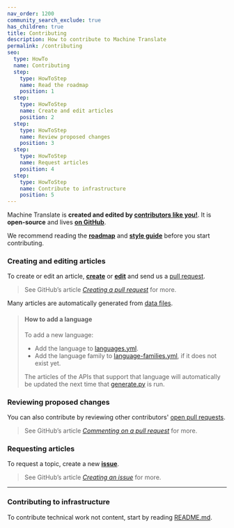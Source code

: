 ```yaml
---
nav_order: 1200
community_search_exclude: true
has_children: true
title: Contributing
description: How to contribute to Machine Translate
permalink: /contributing
seo:
  type: HowTo
  name: Contributing
  step:
    type: HowToStep
    name: Read the roadmap
    position: 1
  step:
    type: HowToStep
    name: Create and edit articles
    position: 2
  step:
    type: HowToStep
    name: Review proposed changes
    position: 3
  step:
    type: HowToStep
    name: Request articles
    position: 4
  step:
    type: HowToStep
    name: Contribute to infrastructure
    position: 5
---
```


Machine Translate is **created and edited by [contributors like you!](/contributors)**.
It is **open-source** and lives [**on GitHub**](https://github.com/machinetranslate/machinetranslate.org).

We recommend reading the [**roadmap**](/roadmap) and [**style guide**](/style) before you start contributing.

### Creating and editing articles

To create or edit an article, [**create**](https://github.com/machinetranslate/machinetranslate.org/new/master) or [**edit**](https://github.com/machinetranslate/machinetranslate.org) and send us a [pull request](https://github.com/machinetranslate/machinetranslate.org/pulls?q=is%3Apr).

> See GitHub’s article [*Creating a pull request*](https://docs.github.com/en/pull-requests/collaborating-with-pull-requests/proposing-changes-to-your-work-with-pull-requests/creating-a-pull-request#creating-the-pull-request) for more.

Many articles are automatically generated from [data files](https://github.com/machinetranslate/machinetranslate.org/tree/master/_data).

> #### How to add a language
> To add a new language:
> - Add the language to [languages.yml](https://github.com/machinetranslate/machinetranslate.org/blob/master/_data/languages.yml).
> - Add the language family to [language-families.yml](https://github.com/machinetranslate/machinetranslate.org/blob/master/_data/language-families.yml), if it does not exist yet.
>
> The articles of the APIs that support that language will automatically be updated the next time that [generate.py](https://github.com/machinetranslate/machinetranslate.org/blob/master/generate.py) is run.

### Reviewing proposed changes

You can also contribute by reviewing other contributors' [open pull requests](https://github.com/machinetranslate/machinetranslate.org/pulls?q=is%3Aopen+is%3Apr).

> See GitHub’s article [*Commenting on a pull request*](https://docs.github.com/en/pull-requests/collaborating-with-pull-requests/reviewing-changes-in-pull-requests/commenting-on-a-pull-request ) for more.

### Requesting articles

To request a topic, create a new [**issue**](https://github.com/machinetranslate/machinetranslate.org/issues).

> See GitHub’s article [*Creating an issue*](https://docs.github.com/en/issues/tracking-your-work-with-issues/creating-an-issue#creating-an-issue-from-a-repository) for more.

---

### Contributing to infrastructure

To contribute technical work not content, start by reading [README.md](https://github.com/machinetranslate/machinetranslate.org/blob/master/README.md).
